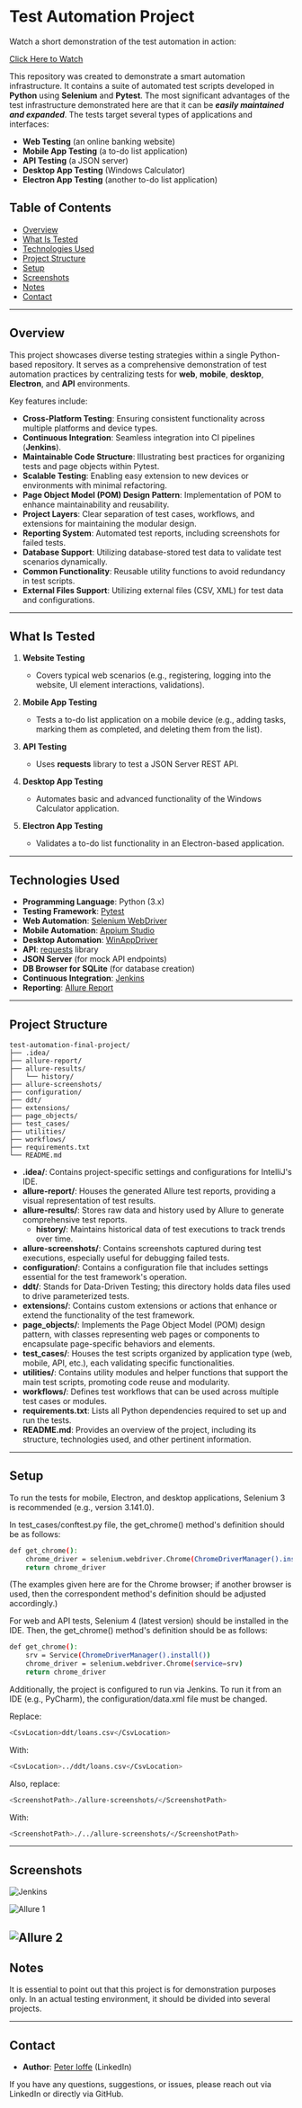 # Test Automation Project

Watch a short demonstration of the test automation in action:

[Click Here to Watch](https://drive.google.com/file/d/1YmE0BgZo6B0KAzLQtwiOnZrG2vYv87gx/view?usp=sharing)

This repository was created to demonstrate a smart automation infrastructure. It contains a suite of automated test scripts developed in **Python** using **Selenium** and **Pytest**. The most significant advantages of the test infrastructure demonstrated here are that it can be ***easily maintained and expanded***. The tests target several types of applications and interfaces:

- **Web Testing** (an online banking website)
- **Mobile App Testing** (a to-do list application)
- **API Testing** (a JSON server)
- **Desktop App Testing** (Windows Calculator)
- **Electron App Testing** (another to-do list application)

## Table of Contents

- [Overview](#overview)
- [What Is Tested](#what-is-tested)
- [Technologies Used](#technologies-used)
- [Project Structure](#project-structure)
- [Setup](#setup)
- [Screenshots](#screenshots)
- [Notes](#notes)
- [Contact](#contact)

---

## Overview

This project showcases diverse testing strategies within a single Python-based repository. It serves as a comprehensive demonstration of test automation practices by centralizing tests for **web**, **mobile**, **desktop**, **Electron**, and **API** environments.

Key features include:
- **Cross-Platform Testing**: Ensuring consistent functionality across multiple platforms and device types.
- **Continuous Integration**: Seamless integration into CI pipelines (**Jenkins**).
- **Maintainable Code Structure**: Illustrating best practices for organizing tests and page objects within Pytest.  
- **Scalable Testing**: Enabling easy extension to new devices or environments with minimal refactoring.
- **Page Object Model (POM) Design Pattern**: Implementation of POM to enhance maintainability and reusability.
- **Project Layers**: Clear separation of test cases, workflows, and extensions for maintaining the modular design.
- **Reporting System**: Automated test reports, including screenshots for failed tests.
- **Database Support**: Utilizing database-stored test data to validate test scenarios dynamically.
- **Common Functionality**: Reusable utility functions to avoid redundancy in test scripts.
- **External Files Support**: Utilizing external files (CSV, XML) for test data and configurations.
---

## What Is Tested

1. **Website Testing**  
   - Covers typical web scenarios (e.g., registering, logging into the website, UI element interactions, validations).

2. **Mobile App Testing**  
   - Tests a to-do list application on a mobile device (e.g., adding tasks, marking them as completed, and deleting them from the list).

3. **API Testing**  
   - Uses **requests** library to test a JSON Server REST API.

4. **Desktop App Testing**  
   - Automates basic and advanced functionality of the Windows Calculator application.

5. **Electron App Testing**  
   - Validates a to-do list functionality in an Electron-based application.

---

## Technologies Used

- **Programming Language**: Python (3.x)  
- **Testing Framework**: [Pytest](https://docs.pytest.org/en/stable/)  
- **Web Automation**: [Selenium WebDriver](https://www.selenium.dev/)  
- **Mobile Automation**: [Appium Studio](https://digital.ai/products/continuous-testing/appium-studio/free-trial/)
- **Desktop Automation**: [WinAppDriver](https://github.com/microsoft/WinAppDriver)
- **API**: [requests](https://pypi.org/project/requests/) library
- **JSON Server** (for mock API endpoints)
- **DB Browser for SQLite** (for database creation)
- **Continuous Integration**: [Jenkins](https://www.jenkins.io/)
- **Reporting**: [Allure Report](https://allurereport.org/)

---

## Project Structure

```
test-automation-final-project/
├── .idea/
├── allure-report/
├── allure-results/
│   └── history/
├── allure-screenshots/
├── configuration/
├── ddt/
├── extensions/
├── page_objects/
├── test_cases/
├── utilities/
├── workflows/
├── requirements.txt
└── README.md
```

- **.idea/**: Contains project-specific settings and configurations for IntelliJ's IDE.
- **allure-report/**: Houses the generated Allure test reports, providing a visual representation of test results.
- **allure-results/**: Stores raw data and history used by Allure to generate comprehensive test reports.
  - **history/**: Maintains historical data of test executions to track trends over time.
- **allure-screenshots/**: Contains screenshots captured during test executions, especially useful for debugging failed tests.
- **configuration/**: Contains a configuration file that includes settings essential for the test framework's operation.
- **ddt/**: Stands for Data-Driven Testing; this directory holds data files used to drive parameterized tests.
- **extensions/**: Contains custom extensions or actions that enhance or extend the functionality of the test framework.
- **page_objects/**: Implements the Page Object Model (POM) design pattern, with classes representing web pages or components to encapsulate page-specific behaviors and elements.
- **test_cases/**: Houses the test scripts organized by application type (web, mobile, API, etc.), each validating specific functionalities.
- **utilities/**: Contains utility modules and helper functions that support the main test scripts, promoting code reuse and modularity.
- **workflows/**: Defines test workflows that can be used across multiple test cases or modules.
- **requirements.txt**: Lists all Python dependencies required to set up and run the tests.
- **README.md**: Provides an overview of the project, including its structure, technologies used, and other pertinent information.

---

## Setup

To run the tests for mobile, Electron, and desktop applications, Selenium 3 is recommended (e.g., version 3.141.0).

In test_cases/conftest.py file, the get_chrome() method's definition should be as follows:
~~~bash
def get_chrome():
    chrome_driver = selenium.webdriver.Chrome(ChromeDriverManager().install())
    return chrome_driver
~~~

(The examples given here are for the Chrome browser; if another browser is used, then the correspondent method's definition should be adjusted accordingly.)

For web and API tests, Selenium 4 (latest version) should be installed in the IDE. Then, the get_chrome() method's definition should be as follows:
~~~bash
def get_chrome():
    srv = Service(ChromeDriverManager().install())
    chrome_driver = selenium.webdriver.Chrome(service=srv)
    return chrome_driver
~~~

Additionally, the project is configured to run via Jenkins. To run it from an IDE (e.g., PyCharm), the configuration/data.xml file must be changed.

Replace:
~~~bash
<CsvLocation>ddt/loans.csv</CsvLocation>
~~~
With:
~~~bash
<CsvLocation>../ddt/loans.csv</CsvLocation>
~~~

Also, replace:
~~~bash
<ScreenshotPath>./allure-screenshots/</ScreenshotPath>
~~~
With:
~~~bash
<ScreenshotPath>./../allure-screenshots/</ScreenshotPath>
~~~
---
## Screenshots
![Jenkins](https://imgur.com/tohC42S.png)

![Allure 1](https://imgur.com/5hq4xwp.png)

![Allure 2](https://imgur.com/FWt9B89.png)
---
## Notes
It is essential to point out that this project is for demonstration purposes only. In an actual testing environment, it should be divided into several projects.

---
## Contact

- **Author**: [Peter Ioffe](https://www.linkedin.com/in/peter-ioffe-594432155/) (LinkedIn)

If you have any questions, suggestions, or issues, please reach out via LinkedIn or directly via GitHub.
